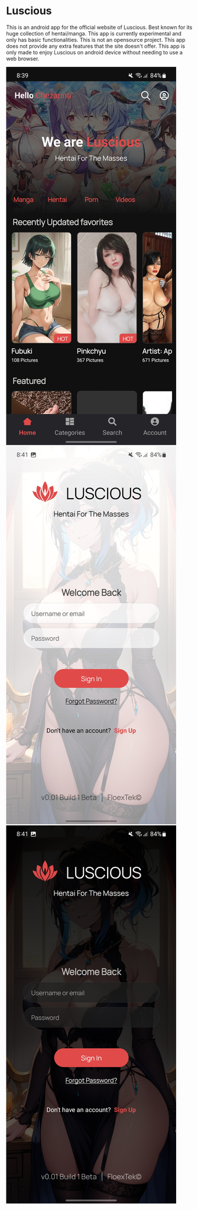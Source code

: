# Luscious

This is an android app for the official website of Luscious. Best known for its huge collection of hentai/manga.
This app is currently experimental and only has basic functionalities. This is not an opensource project. This app does not provide any extra features that the site doesn't offer. This app is only made to enjoy Luscious on android device without needing to use a web browser.


![alt text](https://github.com/FloexTek/Luscious-Android/blob/main/assets/screenshots/Screenshot_20240729_083953.jpg?raw=true) ![alt text](https://github.com/FloexTek/Luscious-Android/blob/main/assets/screenshots/Screenshot_20240729_084130.jpg?raw=true) ![alt text](https://github.com/FloexTek/Luscious-Android/blob/main/assets/screenshots/Screenshot_20240729_084140.jpg?raw=true)